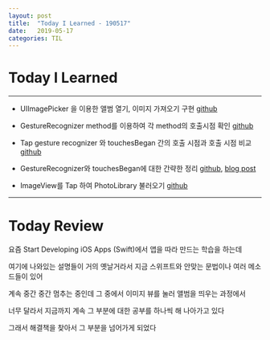 ```yaml
---
layout: post
title:  "Today I Learned - 190517"
date:   2019-05-17
categories: TIL
---
```


# Today I Learned

---

- UIImagePicker 을 이용한 앨범 열기, 이미지 가져오기 구현 [github](https://github.com/VincentGeranium/Swift-Study/tree/master/2019-05-17-UIImagePicker-Study)

- GestureRecognizer method를 이용하여 각 method의 호출시점 확인 [github](https://github.com/VincentGeranium/Swift-Study/tree/master/2019-05-17-TapGestureRecognizer)

- Tap gesture recognizer 와 touchesBegan 간의 호출 시점과 호출 시점 비교 [github](https://github.com/VincentGeranium/Swift-Study/tree/master/2019-05-17-GestureRecoginze-StoryBoard)

- GestureRecognizer와 touchesBegan에 대한 간략한 정리 [github](https://github.com/VincentGeranium/VincentGeranium.github.io/blob/master/_posts/2019-05-17-StudyAboutGesture.markdown), [blog post](https://vincentgeranium.github.io/ios,/swift/2019/05/17/StudyAboutGesture.html)

- ImageView를 Tap 하여 PhotoLibrary 불러오기 [github](https://github.com/VincentGeranium/Swift-Study/tree/master/2019-05-17-GestureRecognizerAndUIImagePicker)

---

# Today Review

요즘 Start Developing iOS Apps (Swift)에서 앱을 따라 만드는 학습을 하는데

여기에 나와있는 설명들이 거의 옛날거라서 지금 스위프트와 안맞는 문법이나 여러 메소드들이 있어

계속 중간 중간 멈추는 중인데 그 중에서 이미지 뷰를 눌러 앨범을 띄우는 과정에서

너무 달라서 지금까지 계속 그 부분에 대한 공부를 하나씩 해 나아가고 있다

그래서 해결책을 찾아서 그 부분을 넘어가게 되었다

